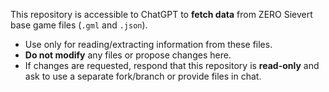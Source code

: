 This repository is accessible to ChatGPT to **fetch data** from ZERO Sievert base game files (`.gml` and `.json`).

- Use only for reading/extracting information from these files.
- **Do not modify** any files or propose changes here.
- If changes are requested, respond that this repository is **read-only** and ask to use a separate fork/branch or provide files in chat.
